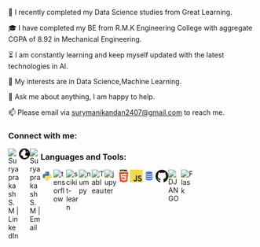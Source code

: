 🏅 I recently completed my Data Science studies from Great Learning.

🎓 I have completed my BE from R.M.K Engineering College with aggregate CGPA of 8.92 in Mechanical Engineering.

⏳ I am constantly learning and keep myself updated with the latest technologies in AI.

🤔 My interests are in Data Science,Machine Learning.

💬 Ask me about anything, I am happy to help.

📫 Please email via surymanikandan2407@gmail.com to reach me.


### Connect with me:

<a href="https://www.linkedin.com/in/suryaprakash-s-m/"><img align="left" alt="Suryaprakash S.M | LinkedIn" width="22px" src="https://cdn.jsdelivr.net/npm/simple-icons@v3/icons/linkedin.svg" /></a>
<a href="https://github.com/suryaprakash-sm/suryaprakash-sm"><img align="left" alt="Suryaparakash S.M" width="22px" src="https://raw.githubusercontent.com/iconic/open-iconic/master/svg/globe.svg" /></a>
<a href="mailto:suryamanikandan2407@gmail.com"><img align="left" alt="Suryaprakash S.M | Email" width="22px" src="https://cdn.jsdelivr.net/npm/simple-icons@3.12.2/icons/gmail.svg" /></a>

### Languages and Tools:

<img align="left" alt="PYTHON" width="26px" src="https://raw.githubusercontent.com/github/explore/80688e429a7d4ef2fca1e82350fe8e3517d3494d/topics/python/python.png" />
<img align="left" alt="tensorflow" width="26px" src="https://cdn.jsdelivr.net/npm/simple-icons@3.12.2/icons/tensorflow.svg" />
<img align="left" alt="scikit-learn" width="26px" src="https://cdn.jsdelivr.net/npm/simple-icons@3.12.2/icons/scikit-learn.svg" />
<img align="left" alt="numpy" width="26px" src="https://cdn.jsdelivr.net/npm/simple-icons@3.12.2/icons/numpy.svg" />
<img align="left" alt="Tableau" width="26px" src="https://cdn.jsdelivr.net/npm/simple-icons@3.12.2/icons/tableau.svg" />
<img align="left" alt="jupyter" width="26px" src="https://cdn.jsdelivr.net/npm/simple-icons@3.12.2/icons/jupyter.svg" />
<img align="left" alt="HTML5" width="26px" src="https://raw.githubusercontent.com/github/explore/80688e429a7d4ef2fca1e82350fe8e3517d3494d/topics/html/html.png" />
<img align="left" alt="JavaScript" width="26px" src="https://raw.githubusercontent.com/github/explore/80688e429a7d4ef2fca1e82350fe8e3517d3494d/topics/javascript/javascript.png" />
<img align="left" alt="SQL" width="26px" src="https://raw.githubusercontent.com/github/explore/80688e429a7d4ef2fca1e82350fe8e3517d3494d/topics/sql/sql.png" />
<img align="left" alt="GitHub" width="26px" src="https://raw.githubusercontent.com/github/explore/78df643247d429f6cc873026c0622819ad797942/topics/github/github.png" />
<img align="left" alt="DJANGO" width="26px" src="https://cdn.jsdelivr.net/npm/simple-icons@3.12.2/icons/django.svg" />
<img align="left" alt="Flask" width="26px" src="https://cdn.jsdelivr.net/npm/simple-icons@3.12.2/icons/flask.svg" />

<br />


